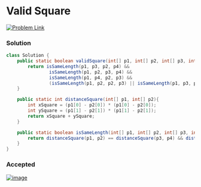 #  Valid Square

[![Problem Link](https://img.shields.io/badge/-LeetCode-FFA116?style=for-the-badge&logo=LeetCode&logoColor=black)](https://leetcode.com/problems/valid-square/)



### Solution
```java
class Solution {
    public static boolean validSquare(int[] p1, int[] p2, int[] p3, int[] p4) {
        return isSameLength(p1, p3, p2, p4) &&
                isSameLength(p1, p2, p3, p4) &&
                isSameLength(p1, p4, p2, p3) &&
                (isSameLength(p1, p2, p2, p3) || isSameLength(p1, p3, p2, p3) || isSameLength(p1, p2, p1, p3));
    }

    public static int distanceSquare(int[] p1, int[] p2){
        int xSquare = (p1[0] - p2[0]) * (p1[0] - p2[0]);
        int ySquare = (p1[1] - p2[1]) * (p1[1] - p2[1]);
        return xSquare + ySquare;
    }

    public static boolean isSameLength(int[] p1, int[] p2, int[] p3, int[] p4){
        return distanceSquare(p1, p2) == distanceSquare(p3, p4) && distanceSquare(p1, p2) != 0;
    }
}
```


### Accepted
[![image](https://user-images.githubusercontent.com/98543049/211015879-65047325-13ca-4329-acc7-a9c78c193232.png)](https://leetcode.com/submissions/detail/872632047/)

